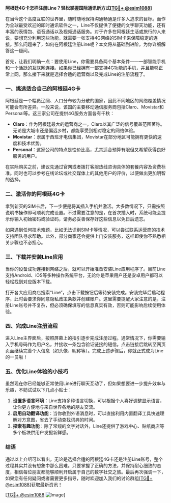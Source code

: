 **阿根廷4G卡怎样注册Line？轻松掌握国际通讯新方式[[TG💪+ @esim1088](https://t.me/s/esim1088)]**

在当今这个高度互联的世界里，随时随地保持沟通畅通是许多人追求的目标。而作为全球最受欢迎的即时通讯软件之一，Line不仅提供了便捷的文字聊天功能，还有丰富的表情包、语音通话以及视频通话服务。对于许多在阿根廷生活或旅行的人来说，要想充分利用这些功能，就需要一张支持4G网络的SIM卡来保障稳定的连接。那么问题来了，如何在阿根廷注册Line呢？本文将从基础到进阶，为你详细解答这一疑问。

首先，让我们明确一点：要使用Line，你需要具备两个基本条件——一部智能手机和一个活跃的互联网连接。如果你已经拥有一部支持4G功能的手机，并且能够正常上网，那么接下来就是选择合适的运营商以及完成Line的注册流程了。

### **一、挑选适合自己的阿根廷4G卡**

阿根廷是一个幅员辽阔、人口分布较为分散的国家，因此不同地区的网络覆盖情况可能会有所差异。一般来说，该国的主要移动通信服务商包括Claro、Movistar和Personal等。这三家公司在提供4G服务方面各有千秋：

- **Claro**：作为阿根廷最大的运营商之一，Claro以其广泛的信号覆盖范围著称。无论是大城市还是偏远乡村，都能享受到相对稳定的网络体验。
- **Movistar**：隶属于西班牙电信集团，Movistar在部分地区可能拥有更快的速度和技术优势。
- **Personal**：这家公司的特点是性价比高，尤其适合预算有限但又希望获得良好服务的用户。

在实际购买之前，建议先通过官网或者拨打客服热线咨询具体的套餐内容及资费标准。同时也可以参考在线论坛或社交媒体上的其他用户的评价，以便做出更加明智的选择。

### **二、激活你的阿根廷4G卡**

拿到新买的SIM卡后，下一步便是将其插入手机并激活。大多数情况下，只需按照说明书操作即可顺利完成设置。不过需要注意的是，在首次插入时，系统可能会提示你输入初始密码或验证码，请务必妥善保存好这些信息以免日后遗忘。

如果遇到任何技术难题，比如无法识别SIM卡等情况，可以尝试联系运营商的技术支持团队寻求帮助。此外，部分商家还会提供上门安装服务，这样即使你不熟悉相关步骤也不必担心。

### **三、下载并安装Line应用**

当你的设备成功连接到网络之后，就可以开始准备安装Line应用程序了。目前Line支持Android、iOS等多种操作系统平台，无论你是苹果用户还是安卓用户都可以轻松找到对应版本下载。

打开各大应用商店搜索“Line”，点击下载按钮后等待安装完成。安装完毕后启动程序，此时会要求你同意隐私政策条款并创建账户。这里需要提醒大家注意的是，注册Line账号并不复杂，但必须确保填写的信息真实有效，否则可能影响后续使用体验。

### **四、完成Line注册流程**

进入Line主界面后，按照屏幕上的指引逐步完成注册过程。通常情况下，你需要输入手机号码作为用户名，并接收一条包含验证链接的短信。点击链接后跳转至网页页面继续完善个人信息（如头像、昵称等）。完成上述步骤后，你就正式成为Line的一员啦！

### **五、优化Line体验的小技巧**

虽然现在你已经能够正常使用Line进行聊天互动了，但如果想要进一步提升效率与乐趣，不妨试试以下几点小贴士：

1. **设置多语言环境**：Line支持多种语言切换，可以根据个人喜好调整显示语言，让你更方便地与来自世界各地的朋友交流。
2. **启用自动翻译功能**：当你收到外语消息时，可以直接利用内置翻译工具快速理解对方意图，省去了手动查找词典的时间。
3. **探索有趣功能**：除了常规的文字对话外，Line还提供了游戏中心、贴纸商店等多个板块供用户发掘新鲜感。

### **结语**

通过以上介绍可以看出，无论是选择合适的阿根廷4G卡还是注册Line账号，整个过程其实并没有想象中那么困难。只要掌握了正确的方法，并保持耐心细致的态度，相信每位朋友都能够顺利开启属于自己的数字社交之旅。最后再次强调一下，如果您有任何疑问或者需要更多指导，随时欢迎加入我们的讨论群组[[TG💪+ @esim1088](https://t.me/s/esim1088)]获取最新资讯！

[[TG💪+ @esim1088](https://t.me/s/esim1088) ![Image](https://i.postimg.cc/4NQfJmqS/Snipaste-2025-05-13-00-14-12.png)]